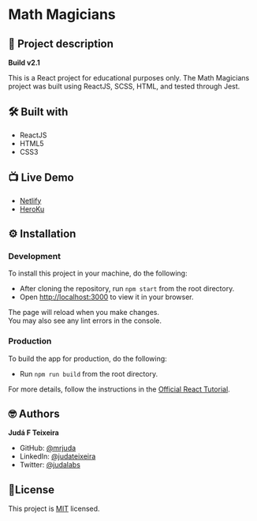 # Math Magicians
## 📑 Project description
**Build v2.1**

This is a React project for educational purposes only.
The Math Magicians project was built using ReactJS, SCSS, HTML, and tested through Jest.

## 🛠 Built with
- ReactJS
- HTML5
- CSS3

## 📺 Live Demo
- [Netlify](https://cerulean-biscuit-79bf82.netlify.app/)
- [HeroKu](https://afternoon-beyond-77616.herokuapp.com/)

## ⚙️ Installation

### Development
To install this project in your machine, do the following:
- After cloning the repository, run `npm start` from the root directory.
- Open [http://localhost:3000](http://localhost:3000) to view it in your browser.

The page will reload when you make changes.\
You may also see any lint errors in the console.

### Production
To build the app for production, do the following:
- Run `npm run build` from the root directory.

For more details, follow the instructions in the [Official React Tutorial](https://create-react-app.dev/docs/deployment/).

## 🤓 Authors
**Judá F Teixeira**
- GitHub: [@mrjuda](https://github.com/mrjuda "Judá Teixeira's GitHub profile")
- LinkedIn: [@judateixeira](https://www.linkedin.com/in/judateixeira "Judá Teixeira's Linkedin profile")
- Twitter: [@judalabs](https://twitter.com/judalabs "Judá Teixeira's Twitter profile")

## 📝License
This project is [MIT](https://github.com/mrjuda/mathmg/blob/main/LICENSE) licensed.
